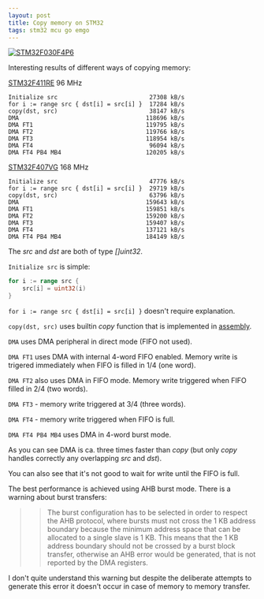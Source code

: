 ```yaml
---
layout: post
title: Copy memory on STM32
tags: stm32 mcu go emgo
---
```


[![STM32F030F4P6]({{site.baseur}}/images/mcu/stm32dma.jpg)]({{site.baseur}}/2018/05/18/copy_memory_on_stm32.html)

Interesting results of different ways of copying memory:

<!--more-->

[STM32F411RE](https://github.com/ziutek/emgo/blob/master/egpath/src/stm32/examples/nucleo-f411re/dma/main.go) 96 MHz

```
Initialize src                          27308 kB/s
for i := range src { dst[i] = src[i] }  17284 kB/s
copy(dst, src)                          38147 kB/s
DMA                                    118696 kB/s
DMA FT1                                119795 kB/s
DMA FT2                                119766 kB/s
DMA FT3                                118954 kB/s
DMA FT4                                 96094 kB/s
DMA FT4 PB4 MB4                        120205 kB/s
```

[STM32F407VG](https://github.com/ziutek/emgo/blob/master/egpath/src/stm32/examples/f4-discovery/dma/main.go) 168 MHz

```
Initialize src                          47776 kB/s
for i := range src { dst[i] = src[i] }  29719 kB/s
copy(dst, src)                          63796 kB/s
DMA                                    159643 kB/s
DMA FT1                                159851 kB/s
DMA FT2                                159200 kB/s
DMA FT3                                159407 kB/s
DMA FT4                                137121 kB/s
DMA FT4 PB4 MB4                        184149 kB/s
```

The *src* and *dst* are both of type *[]uint32*.

`Initialize src` is simple:

```go
for i := range src {
	src[i] = uint32(i)
}
```

`for i := range src { dst[i] = src[i] }` doesn't require explanation.

`copy(dst, src)` uses builtin *copy* function that is implemented in [assembly](https://github.com/ziutek/emgo/blob/master/egroot/src/internal/copy-cortexm.s).

`DMA` uses DMA peripheral in direct mode (FIFO not used).

`DMA FT1` uses DMA with internal 4-word FIFO enabled. Memory write is trigered immediately when FIFO is filled in 1/4 (one word).

`DMA FT2` also uses DMA in FIFO mode. Memory write triggered when FIFO filled in 2/4 (two words).

`DMA FT3` - memory write triggered at 3/4 (three words).

`DMA FT4` - memory write triggered when FIFO is full.

`DMA FT4 PB4 MB4` uses DMA in 4-word burst mode.

As you can see DMA is ca. three times faster than *copy* (but only *copy* handles correctly any overlapping *src* and *dst*).

You can also see that it's not good to wait for write until the FIFO is full.

The best performance is achieved using AHB burst mode. There is a warning about burst transfers:

>> The burst configuration has to be selected in order to respect the AHB protocol, where bursts must not cross the 1 KB address boundary because the minimum address space that can be allocated to a single slave is 1 KB. This means that the 1 KB address boundary should not be crossed by a burst block transfer, otherwise an AHB error would be generated, that is not reported by the DMA registers.

I don't quite understand this warning but despite the deliberate attempts to generate this error it doesn't occur in case of memory to memory transfer.